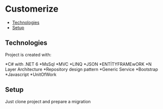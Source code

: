 # Customerize 
* [Technologies](#technologies)
* [Setup](#setup)
## Technologies

Project is created with:

*C# with .NET 6
*MsSql
*MVC
*LINQ
*JSON
*ENTİTYFRAMEwORK
*N Layer Architecture
*Repository design pattern
*Generic Service
*Bootstrap
*Javascript
*UnitOfWork

## Setup
Just clone project and prepare a migration


